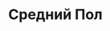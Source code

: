 ---
draft: false
slug: srednii-pol-235ff809
title: Средний Пол
type: books
params:
  authors:
    - Eugenides Jeffrey, Jeffrey Eugenides
  book_title: Средний Пол
  book_description: История жизни гермафродита, искренне и откровенно рассказанная от первого лица. Повествование ведется на фоне исторических, общественно-политических и социальных коллизий XX века, определивших судьбу нескольких поколений греческой семьи и в результате предопределивших жизнь главного героя.
  cover: https://images-na.ssl-images-amazon.com/images/S/compressed.photo.goodreads.com/books/1603873546i/842304.jpg
  isbn: '9785942784089'
  languages:
    - Русский
  goodreads_link: https://www.goodreads.com/book/show/842304._
  page_count: '750'
  publication_year: '2003'
  russian_audioversion: false
  russian_translation_status: exists
  short_book_description: История жизни гермафродита, искренне и откровенно рассказанная от первого лица. Повествование ведется на фоне исторических, общественно-политических и социальных коллизий XX века, определивших...
  tags:
    - detroit
    - lgbtq-plus
    - classics
    - contemporary
    - fiction
    - historical fiction
    - literary fiction
    - queer
---